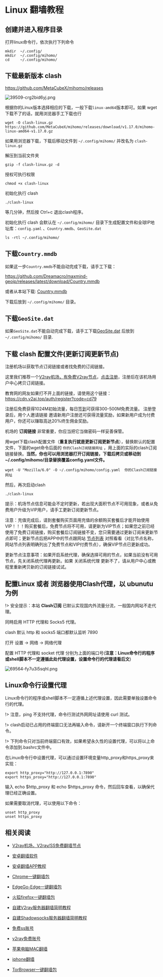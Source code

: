 # Linux 翻墙教程

## 创建并进入程序目录

打开linux命令行，依次执行下列命令

```
mkdir  ~/.config/
mkdir  ~/.config/mihomo/
cd     ~/.config/mihomo/
```

## 下载最新版本 clash

https://github.com/MetaCubeX/mihomo/releases

![39509-crg2bid6yj.png](https://v2free.org/docs/SSPanel/linux/clash_files/1946477.png "39509-crg2bid6yj.png")

根据你的Linux版本选择相应的下载，一般下载`linux-amd64`版本即可。如果 wget 下载不了的话，就用浏览器手工下载也行

    wget -O clash-linux.gz https://github.com/MetaCubeX/mihomo/releases/download/v1.17.0/mihomo-linux-amd64-v1.17.0.gz
	
如果用浏览器下载，下载后移动文件到  `~/.config/mihomo/` 并改名为 `clash-linux.gz`

解压到当前文件夹

    gzip -f clash-linux.gz -d 

授权可执行权限

    chmod +x clash-linux

初始化执行 clash

    ./clash-linux 
	
等几分钟，然后按 Ctrl+c 退出clash程序。

初始化执行 clash 会默认在 `~/.config/mihomo/` 目录下生成配置文件和全球IP地址库：`config.yaml` 、`Country.mmdb`、`GeoSite.dat`

    ls -rtl ~/.config/mihomo/

## 下载`Country.mmdb`

如果这一步`Country.mmdb`不能自动完成下载，请手工下载：

https://github.com/Dreamacro/maxmind-geoip/releases/latest/download/Country.mmdb

或者从本站下载: [Country.mmdb](/ssr-download/Country.mmdb ':ignore') 

下载后放到 `~/.config/mihomo/` 目录。

## 下载`GeoSite.dat`

如果`GeoSite.dat`不能自动完成下载，请手工下载[GeoSite.dat](/ssr-download/GeoSite.dat ':ignore') 后放到 `~/.config/mihomo/` 目录.

## 下载 clash 配置文件(更新订阅更新节点)

注册机场以获取节点订阅链接或者找免费的订阅链接。

这里我们推荐一个[V2ray机场，有免费V2ray节点](https://github.com/bannedbook/fanqiang/wiki/V2ray%E6%9C%BA%E5%9C%BA)，[点击注册](https://w1.v2ai.top/auth/register?code=cd79)，注册后在该机场用户中心拷贝订阅链接。

教育网的网友如果打不开上面的链接，请使用这个链接：
https://cdn.v2ai.top/auth/register?code=cd79

注册后免费获得1024M初始流量，每日[签到](https://raw.githubusercontent.com/bannedbook/fanqiang/master/v2ss/images/checkin.jpg)可获得300-500M免费流量。
注册登录后，用个人邀请链接 邀请新用户注册还可获得流量奖励，如果新用户成为付费用户，你还可以赚取高达20%终生佣金奖励。

机场的 **订阅链接** 非常重要，你应当把它当做密码一样妥善保管。

用wget下载clash配置文件（**重复执行就是更新订阅更新节点**），替换默认的配置文件，下面的wget命令后面的 `你的Clash订阅链接网址`  ，用上面的实际的clash订阅链接替换。**当然，你也可以用浏览器打开订阅链接，下载后拷贝或移动到~/.config/mihomo/目录替换覆盖config.yaml文件。**

	wget -U "Mozilla/6.0" -O ~/.config/mihomo/config.yaml  你的Clash订阅链接网址

然后，再次启动clash

    ./clash-linux
	
提示：机场节点信息可能会不定时更新，若出现大面积节点不可用现象，或者从免费用户升级为VIP用户，请手工更新订阅更新节点。 

注意：充值完成后，请到套餐购买页面用充值的余额购买套餐后才能开始使用VIP！！！购买套餐后，免费节点将不可用，请更新为VIP节点；如果您之前已经使用了免费订阅链接，购买套餐后订阅链接不变，您只需要通过更新订阅来更新节点即可；更新节点后把APP中的节点跟网站 [节点列表](/user/node ':ignore') 对照看看（对比节点名称，网站节点列表明确列出了免费节点和VIP付费节点），确保VIP节点已更新成功。

更新节点注意事项：如果开启系统代理，确保选择可用的节点，如果当前没有可用节点，先关闭系统代理再更新。如果 关闭系统代理 更新不了，请从用户中心或教程里重新拷贝新的订阅链接试试。

## 配置Linux 或者 浏览器使用Clash代理，以 ubunutu 为例


!> 安全提示：本站 **Clash订阅** 已默认实现国内外流量分流，一般国内网站不走代理。

同時启用 HTTP 代理和 Socks5 代理。

clash 默认 http 和 socks5 端口都默认监听 7890

打开 设置 -> 网络 -> 网络代理

配置 HTTP 代理和 socket 代理 分别为上面的端口号(**注意：Linux命令行的程序或shell脚本不一定遵循此处代理设置，设置命令行的代理请看后文**)

![69564-fy7u3i5sqhl.png](https://v2free.org/docs/SSPanel/linux/clash_files/574938345.png "69564-fy7u3i5sqhl.png")

## Linux命令行设置代理

Linux命令行的程序或shell脚本不一定遵循上述代理设置，因此需要单独设置命令行的代理。

!> 注意，ping 不支持代理，命令行测试外网网址请使用 curl 测试。

!> clash启动已占用的终端窗口无法再输入命令，请新开一个终端窗口执行下列命令。

!> 下列命令只对当前终端窗口有效，如果希望永久性的设置代理，可以将以上命令添加到.bashrc文件中。

在Linux命令行中设置代理，可以通过设置环境变量http_proxy和https_proxy来实现：

	export http_proxy="http://127.0.0.1:7890"
	export https_proxy="http://127.0.0.1:7890"

输入 echo $http_proxy 和 echo $https_proxy 命令，然后回车查看，以确保代理已经正确设置。

如果需要取消代理，可以使用以下命令：

	unset http_proxy
	unset https_proxy

## 相关阅读
*   [V2ray机场，V2ray/SS免费翻墙节点](https://github.com/bannedbook/fanqiang/wiki/V2ray%E6%9C%BA%E5%9C%BA)

*   [安卓翻墙软件](https://github.com/bannedbook/fanqiang/wiki/%E5%AE%89%E5%8D%93%E7%BF%BB%E5%A2%99%E8%BD%AF%E4%BB%B6)
*   [安卓翻墙APP教程](https://github.com/bannedbook/fanqiang/tree/master/android)
*   [Chrome一键翻墙包](https://github.com/bannedbook/fanqiang/wiki/Chrome%E4%B8%80%E9%94%AE%E7%BF%BB%E5%A2%99%E5%8C%85)
*   [EdgeGo-Edge一键翻墙包](https://github.com/bannedbook/fanqiang/tree/master/EdgeGo)
*   [火狐firefox一键翻墙包](https://github.com/bannedbook/fanqiang/wiki/%E7%81%AB%E7%8B%90firefox%E4%B8%80%E9%94%AE%E7%BF%BB%E5%A2%99%E5%8C%85)
*   [自建V2ray服务器翻墙简明教程](https://github.com/bannedbook/fanqiang/blob/master/v2ss/%E8%87%AA%E5%BB%BAV2ray%E6%9C%8D%E5%8A%A1%E5%99%A8%E7%AE%80%E6%98%8E%E6%95%99%E7%A8%8B.md)
*   [自建Shadowsocks服务器翻墙简明教程](https://github.com/bannedbook/fanqiang/blob/master/v2ss/%E8%87%AA%E5%BB%BAShadowsocks%E6%9C%8D%E5%8A%A1%E5%99%A8%E7%AE%80%E6%98%8E%E6%95%99%E7%A8%8B.md)
*   [免费ss账号](https://github.com/bannedbook/fanqiang/wiki/%E5%85%8D%E8%B4%B9ss%E8%B4%A6%E5%8F%B7)
*   [v2ray免费账号](https://github.com/bannedbook/fanqiang/wiki/v2ray%E5%85%8D%E8%B4%B9%E8%B4%A6%E5%8F%B7)
*   [苹果电脑MAC翻墙](https://github.com/bannedbook/fanqiang/wiki/%E8%8B%B9%E6%9E%9C%E7%94%B5%E8%84%91MAC%E7%BF%BB%E5%A2%99)
*   [iphone翻墙](https://github.com/bannedbook/fanqiang/wiki/iphone%E7%BF%BB%E5%A2%99)
*   [TorBrowser一键翻墙包](https://github.com/bannedbook/fanqiang/wiki/TorBrowser%E4%B8%80%E9%94%AE%E7%BF%BB%E5%A2%99%E5%8C%85)